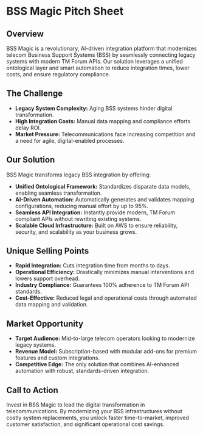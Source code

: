 # BSS Magic Pitch Sheet

## Overview
BSS Magic is a revolutionary, AI-driven integration platform that modernizes telecom Business Support Systems (BSS) by seamlessly connecting legacy systems with modern TM Forum APIs. Our solution leverages a unified ontological layer and smart automation to reduce integration times, lower costs, and ensure regulatory compliance.

## The Challenge
- **Legacy System Complexity:** Aging BSS systems hinder digital transformation.
- **High Integration Costs:** Manual data mapping and compliance efforts delay ROI.
- **Market Pressure:** Telecommunications face increasing competition and a need for agile, digital-enabled processes.

## Our Solution
BSS Magic transforms legacy BSS integration by offering:
- **Unified Ontological Framework:** Standardizes disparate data models, enabling seamless transformation.
- **AI-Driven Automation:** Automatically generates and validates mapping configurations, reducing manual effort by up to 95%.
- **Seamless API Integration:** Instantly provide modern, TM Forum compliant APIs without rewriting existing systems.
- **Scalable Cloud Infrastructure:** Built on AWS to ensure reliability, security, and scalability as your business grows.

## Unique Selling Points
- **Rapid Integration:** Cuts integration time from months to days.
- **Operational Efficiency:** Drastically minimizes manual interventions and lowers support overhead.
- **Industry Compliance:** Guarantees 100% adherence to TM Forum API standards.
- **Cost-Effective:** Reduced legal and operational costs through automated data mapping and validation.

## Market Opportunity
- **Target Audience:** Mid-to-large telecom operators looking to modernize legacy systems.
- **Revenue Model:** Subscription-based with modular add-ons for premium features and custom integrations.
- **Competitive Edge:** The only solution that combines AI-enhanced automation with robust, standards-driven integration.

## Call to Action
Invest in BSS Magic to lead the digital transformation in telecommunications. By modernizing your BSS infrastructures without costly system replacements, you unlock faster time-to-market, improved customer satisfaction, and significant operational cost savings.